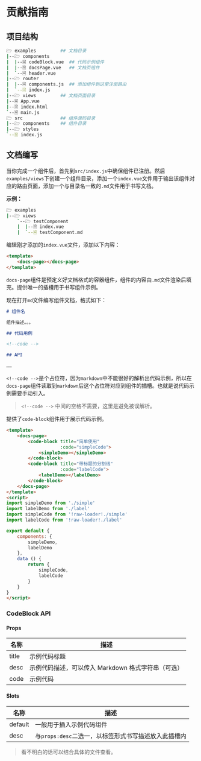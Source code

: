 # 贡献指南

## 项目结构

```bash
🗁 examples         ## 文档目录
|--🗁 components
|  |--🗎 codeBlock.vue  ## 代码示例组件
|  |--🗎 docsPage.vue   ## 文档页组件
|  `--🗎 header.vue
|--🗁 router
|  |--🗎 components.js  ## 添加组件到这里注册路由
|  `--🗎 index.js
|--🗁 views         ## 文档页面目录
|--🗎 App.vue
|--🗎 index.html
`--🗎 main.js
🗁 src              ## 组件源码目录
|--🗁 components    ## 组件目录
|--🗁 styles
`--🗎 index.js
```

## 文档编写

当你完成一个组件后，首先到`src/index.js`中确保组件已注册。然后`examples/views`下创建一个组件目录，添加一个`index.vue`文件用于输出该组件对应的路由页面，添加一个与目录名一致的`.md`文件用于书写文档。

**示例：**

```bash
🗁 examples
|--🗁 views
    `--🗁 testComponent
    |  |--🗎 index.vue
    |  `--🗎 testComponent.md
```

编辑刚才添加的`index.vue`文件，添加以下内容：

```html
<template>
    <docs-page></docs-page>
</template>
```

`docs-page`组件是预定义好文档格式的容器组件，组件的内容由`.md`文件渲染后填充。提供唯一的插槽用于书写组件示例。

现在打开`md`文件编写组件文档，格式如下：

```md
# 组件名

组件描述。。。

## 代码用例

<!--code -->

## API

……
```

`<!--code -->`是个占位符，因为`markdown`中不能很好的解析出代码示例，所以在`docs-page`组件读取到`markdown`后这个占位符对应到组件的插槽。也就是说代码示例需要手动引入。

> `<!--code -->` 中间的空格不需要，这里是避免被误解析。

提供了`code-block`组件用于展示代码示例。

```html
<template>
    <docs-page>
        <code-block title="简单使用"
                    :code="simpleCode">
            <simpleDemo></simpleDemo>
        </code-block>
        <code-block title="带标题的分割线"
                    :code="labelCode">
            <labelDemo></labelDemo>
        </code-block>
    </docs-page>
</template>
<script>
import simpleDemo from './simple'
import labelDemo from './label'
import simpleCode from '!raw-loader!./simple'
import labelCode from '!raw-loader!./label'

export default {
    components: {
        simpleDemo,
        labelDemo
    },
    data () {
        return {
            simpleCode,
            labelCode
        }
    }
}
</script>
```

### CodeBlock API

#### Props

名称|描述
---|---
title|示例代码标题
desc|示例代码描述，可以传入 Markdown 格式字符串（可选）
code|示例代码

#### Slots

名称|描述
---|---
default|一般用于插入示例代码组件
desc|与`props:desc`二选一，以标签形式书写描述放入此插槽内

> 看不明白的话可以结合具体的文件查看。
